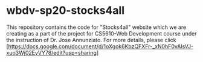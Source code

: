 # wbdv-sp20-stocks4all
This repository contains the code for "Stocks4all" website which we are creating as a part of the project for CS5610-Web Development course under the instruction of Dr. Jose Annunziato. 
For more details, please click [https://docs.google.com/document/d/1oXgok6KbzQFXFr-_xN0hF0vAIsVJ-xuo3Wj02EyVY78/edit?usp=sharing]

